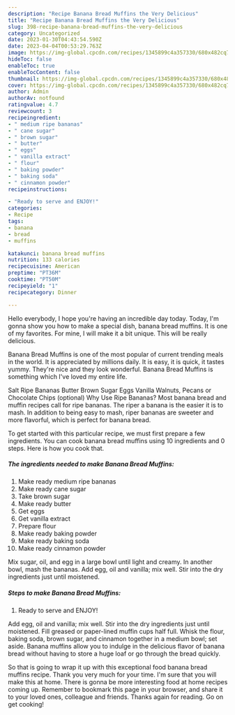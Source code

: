 ```yaml
---
description: "Recipe Banana Bread Muffins the Very Delicious"
title: "Recipe Banana Bread Muffins the Very Delicious"
slug: 398-recipe-banana-bread-muffins-the-very-delicious
category: Uncategorized
date: 2023-01-30T04:43:54.590Z
date: 2023-04-04T00:53:29.763Z
image: https://img-global.cpcdn.com/recipes/1345899c4a357330/680x482cq70/banana-bread-muffins-recipe-main-photo.jpg
hideToc: false
enableToc: true
enableTocContent: false
thumbnail: https://img-global.cpcdn.com/recipes/1345899c4a357330/680x482cq70/banana-bread-muffins-recipe-main-photo.jpg
cover: https://img-global.cpcdn.com/recipes/1345899c4a357330/680x482cq70/banana-bread-muffins-recipe-main-photo.jpg
author: Admin
authorAv: notfound
ratingvalue: 4.7
reviewcount: 3
recipeingredient:
- " medium ripe bananas"
- " cane sugar"
- " brown sugar"
- " butter"
- " eggs"
- " vanilla extract"
- " flour"
- " baking powder"
- " baking soda"
- " cinnamon powder"
recipeinstructions:

- "Ready to serve and ENJOY!"
categories:
- Recipe
tags:
- banana
- bread
- muffins

katakunci: banana bread muffins 
nutrition: 133 calories
recipecuisine: American
preptime: "PT36M"
cooktime: "PT50M"
recipeyield: "1"
recipecategory: Dinner

---
```



Hello everybody, I hope you're having an incredible day today. Today, I'm gonna show you how to make a special dish, banana bread muffins. It is one of my favorites. For mine, I will make it a bit unique. This will be really delicious.

Banana Bread Muffins is one of the most popular of current trending meals in the world. It is appreciated by millions daily. It is easy, it is quick, it tastes yummy. They're nice and they look wonderful. Banana Bread Muffins is something which I've loved my entire life.

Salt Ripe Bananas Butter Brown Sugar Eggs Vanilla Walnuts, Pecans or Chocolate Chips (optional) Why Use Ripe Bananas? Most banana bread and muffin recipes call for ripe bananas. The riper a banana is the easier it is to mash. In addition to being easy to mash, riper bananas are sweeter and more flavorful, which is perfect for banana bread.


To get started with this particular recipe, we must first prepare a few ingredients. You can cook banana bread muffins using 10 ingredients and 0 steps. Here is how you cook that.

<!--inarticleads1-->

##### The ingredients needed to make Banana Bread Muffins:

1. Make ready  medium ripe bananas
1. Make ready  cane sugar
1. Take  brown sugar
1. Make ready  butter
1. Get  eggs
1. Get  vanilla extract
1. Prepare  flour
1. Make ready  baking powder
1. Make ready  baking soda
1. Make ready  cinnamon powder


Mix sugar, oil, and egg in a large bowl until light and creamy. In another bowl, mash the bananas. Add egg, oil and vanilla; mix well. Stir into the dry ingredients just until moistened. 

<!--inarticleads2-->

##### Steps to make Banana Bread Muffins:


1. Ready to serve and ENJOY!

Add egg, oil and vanilla; mix well. Stir into the dry ingredients just until moistened. Fill greased or paper-lined muffin cups half full. Whisk the flour, baking soda, brown sugar, and cinnamon together in a medium bowl; set aside. Banana muffins allow you to indulge in the delicious flavor of banana bread without having to store a huge loaf or go through the bread quickly. 

So that is going to wrap it up with this exceptional food banana bread muffins recipe. Thank you very much for your time. I'm sure that you will make this at home. There is gonna be more interesting food at home recipes coming up. Remember to bookmark this page in your browser, and share it to your loved ones, colleague and friends. Thanks again for reading. Go on get cooking!
